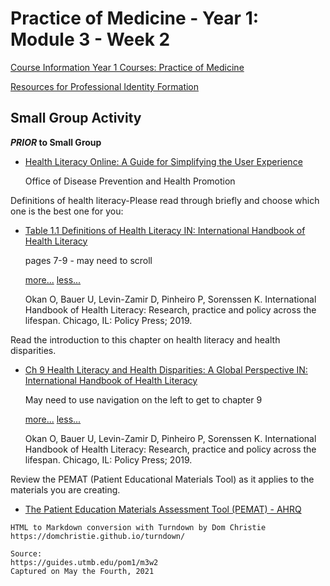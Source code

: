 # Practice of Medicine - Year 1: Module 3 - Week 2

[Course Information Year 1 Courses: Practice of Medicine](/usmle/pom1/course-information.html)

[Resources for Professional Identity Formation](/usmle/pom1/pif.html)

## Small Group Activity

 **_PRIOR_ to Small Group**

*   [Health Literacy Online: A Guide for Simplifying the User Experience](http://libux.utmb.edu/login?url=https://health.gov/healthliteracyonline/)
    
    Office of Disease Prevention and Health Promotion
    

Definitions of health literacy-Please read through briefly and choose which one is the best one for you:

*   [Table 1.1 Definitions of Health Literacy IN: International Handbook of Health Literacy](https://library.oapen.org/viewer/web/viewer.html?file=/bitstream/handle/20.500.12657/24879/9781447344520_webpdf.pdf?sequence=1&isAllowed=y#page=31&zoom=page-fit,-325,167)
    
    pages 7-9 - may need to scroll
    
    [more...](javascript:void(0);) [less...](javascript:void(0);)
    
    Okan O, Bauer U, Levin-Zamir D, Pinheiro P, Sorenssen K. International Handbook of Health Literacy: Research, practice and policy across the lifespan. Chicago, IL: Policy Press; 2019.
    

Read the introduction to this chapter on health literacy and health disparities.

*   [Ch 9 Health Literacy and Health Disparities: A Global Perspective IN: International Handbook of Health Literacy](https://library.oapen.org/viewer/web/viewer.html?file=/bitstream/handle/20.500.12657/24879/9781447344520_webpdf.pdf?sequence=1&isAllowed=y#page=164&zoom=page-fit,-325,680)
    
    May need to use navigation on the left to get to chapter 9
    
    [more...](javascript:void(0);) [less...](javascript:void(0);)
    
    Okan O, Bauer U, Levin-Zamir D, Pinheiro P, Sorenssen K. International Handbook of Health Literacy: Research, practice and policy across the lifespan. Chicago, IL: Policy Press; 2019.
    

Review the PEMAT (Patient Educational Materials Tool) as it applies to the materials you are creating.

*   [The Patient Education Materials Assessment Tool (PEMAT) - AHRQ](https://www.ahrq.gov/ncepcr/tools/self-mgmt/pemat.html)

```
HTML to Markdown conversion with Turndown by Dom Christie
https://domchristie.github.io/turndown/

Source:
https://guides.utmb.edu/pom1/m3w2
Captured on May the Fourth, 2021
```
